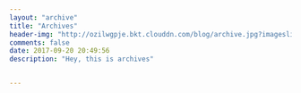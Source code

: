 ```yaml
---
layout: "archive"
title: "Archives"
header-img: "http://ozilwgpje.bkt.clouddn.com/blog/archive.jpg?imageslim"
comments: false
date: 2017-09-20 20:49:56
description: "Hey, this is archives"


---
```


